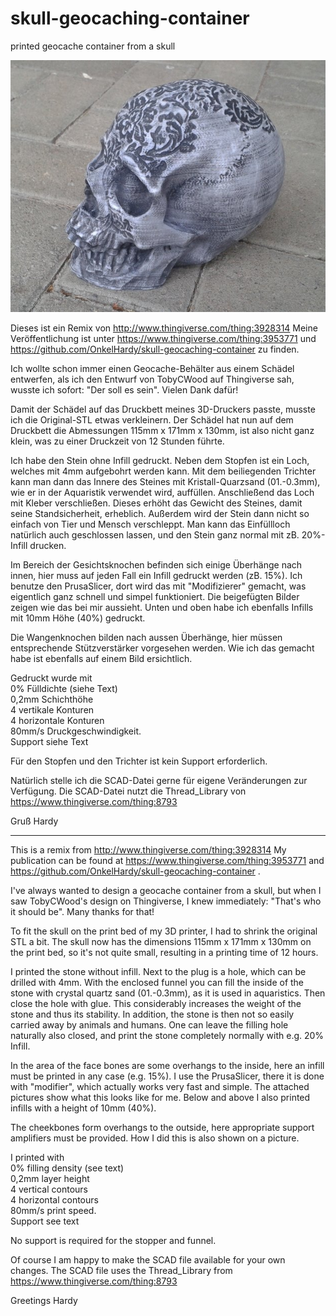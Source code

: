 # skull-geocaching-container
printed geocache container from a skull

![](https://github.com/OnkelHardy/skull-geocaching-container/blob/master/pics/20191103-113008.jpg)

Dieses ist ein Remix von http://www.thingiverse.com/thing:3928314
Meine Veröffentlichung ist unter https://www.thingiverse.com/thing:3953771 und https://github.com/OnkelHardy/skull-geocaching-container zu finden.

Ich wollte schon immer einen Geocache-Behälter aus einem Schädel entwerfen, als ich den Entwurf von TobyCWood auf Thingiverse sah, wusste ich sofort: "Der soll es sein". Vielen Dank dafür!

Damit der Schädel auf das Druckbett meines 3D-Druckers passte, musste ich die Original-STL etwas verkleinern. Der Schädel hat nun auf dem Druckbett die Abmessungen 115mm x 171mm x 130mm, ist also nicht ganz klein, was zu einer Druckzeit von 12 Stunden führte.

Ich habe den Stein ohne Infill gedruckt. Neben dem Stopfen ist ein Loch, welches mit 4mm aufgebohrt werden kann. Mit dem beiliegenden Trichter kann man dann das Innere des Steines mit Kristall-Quarzsand (01.-0.3mm), wie er in der Aquaristik verwendet wird, auffüllen. Anschließend das Loch mit Kleber verschließen. Dieses erhöht das Gewicht des Steines, damit seine Standsicherheit, erheblich. Außerdem wird der Stein dann nicht so einfach von Tier und Mensch verschleppt. Man kann das Einfüllloch natürlich auch geschlossen lassen, und den Stein ganz normal mit zB. 20%-Infill drucken.

Im Bereich der Gesichtsknochen befinden sich einige Überhänge nach innen, hier muss auf jeden Fall ein Infill gedruckt werden (zB. 15%). Ich benutze den PrusaSlicer, dort wird das mit "Modifizierer" gemacht, was eigentlich ganz schnell und simpel funktioniert. Die beigefügten Bilder zeigen wie das bei mir aussieht. Unten und oben habe ich ebenfalls Infills mit 10mm Höhe (40%) gedruckt. 

Die Wangenknochen bilden nach aussen Überhänge, hier müssen entsprechende Stützverstärker vorgesehen werden. Wie ich das gemacht habe ist ebenfalls auf einem Bild ersichtlich.

Gedruckt wurde mit <br />
    0% Fülldichte (siehe Text) <br />
    0,2mm Schichthöhe <br />
    4 vertikale Konturen <br />
    4 horizontale Konturen <br />
    80mm/s Druckgeschwindigkeit. <br />
    Support siehe Text <br />

Für den Stopfen und den Trichter ist kein Support erforderlich.

Natürlich stelle ich die SCAD-Datei gerne für eigene Veränderungen zur Verfügung. Die SCAD-Datei nutzt die Thread_Library von https://www.thingiverse.com/thing:8793

Gruß Hardy  
 
-----------------------------------------------

This is a remix from http://www.thingiverse.com/thing:3928314
My publication can be found at https://www.thingiverse.com/thing:3953771 and https://github.com/OnkelHardy/skull-geocaching-container .

I've always wanted to design a geocache container from a skull, but when I saw TobyCWood's design on Thingiverse, I knew immediately: "That's who it should be". Many thanks for that!

To fit the skull on the print bed of my 3D printer, I had to shrink the original STL a bit. The skull now has the dimensions 115mm x 171mm x 130mm on the print bed, so it's not quite small, resulting in a printing time of 12 hours.

I printed the stone without infill. Next to the plug is a hole, which can be drilled with 4mm. With the enclosed funnel you can fill the inside of the stone with crystal quartz sand (01.-0.3mm), as it is used in aquaristics. Then close the hole with glue. This considerably increases the weight of the stone and thus its stability. In addition, the stone is then not so easily carried away by animals and humans. One can leave the filling hole naturally also closed, and print the stone completely normally with e.g. 20% Infill.

In the area of the face bones are some overhangs to the inside, here an infill must be printed in any case (e.g. 15%). I use the PrusaSlicer, there it is done with "modifier", which actually works very fast and simple. The attached pictures show what this looks like for me. Below and above I also printed infills with a height of 10mm (40%). 

The cheekbones form overhangs to the outside, here appropriate support amplifiers must be provided. How I did this is also shown on a picture.

I printed with <br />
    0% filling density (see text) <br />
    0,2mm layer height <br /> 
    4 vertical contours <br />
    4 horizontal contours <br />
    80mm/s print speed. <br />
    Support see text <br />

No support is required for the stopper and funnel.

Of course I am happy to make the SCAD file available for your own changes. The SCAD file uses the Thread_Library from https://www.thingiverse.com/thing:8793

Greetings Hardy  




